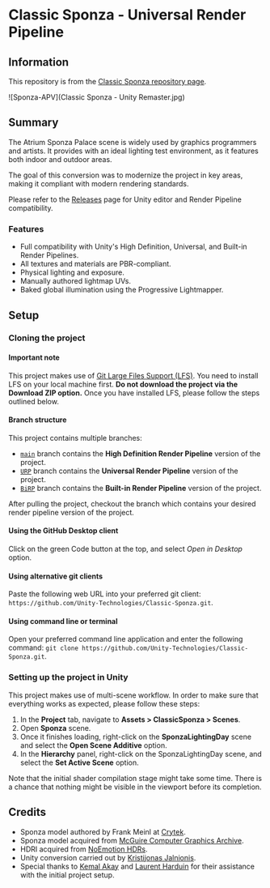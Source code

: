 # Classic Sponza - Universal Render Pipeline

## Information

This repository is from the [Classic Sponza repository page](https://github.com/Unity-Technologies/Classic-Sponza).

![Sponza-APV](Classic Sponza - Unity Remaster.jpg)

## Summary

The Atrium Sponza Palace scene is widely used by graphics programmers and artists. It provides with an ideal lighting test environment, as it features both indoor and outdoor areas. 

The goal of this conversion was to modernize the project in key areas, making it compliant with modern rendering standards.

Please refer to the [Releases](https://github.com/Unity-Technologies/Classic-Sponza/releases) page for Unity editor and Render Pipeline compatibility.

### Features

- Full compatibility with Unity's High Definition, Universal, and Built-in Render Pipelines.
- All textures and materials are PBR-compliant.
- Physical lighting and exposure.
- Manually authored lightmap UVs.
- Baked global illumination using the Progressive Lightmapper.

## Setup

### Cloning the project

#### Important note
This project makes use of [Git Large Files Support (LFS)](https://git-lfs.github.com). You need to install LFS on your local machine first. **Do not download the project via the Download ZIP option.** Once you have installed LFS, please follow the steps outlined below.

#### Branch structure

This project contains multiple branches:
* [`main`](https://github.com/Unity-Technologies/Classic-Sponza/tree/main) branch contains the **High Definition Render Pipeline** version of the project.
* [`URP`](https://github.com/Unity-Technologies/Classic-Sponza/tree/URP) branch contains the **Universal Render Pipeline** version of the project.
* [`BiRP`](https://github.com/Unity-Technologies/Classic-Sponza/tree/BiRP) branch contains the **Built-in Render Pipeline** version of the project.

After pulling the project, checkout the branch which contains your desired render pipeline version of the project.

#### Using the GitHub Desktop client
Click on the green Code button at the top, and select *Open in Desktop* option.

#### Using alternative git clients
Paste the following web URL into your preferred git client: `https://github.com/Unity-Technologies/Classic-Sponza.git`.

#### Using command line or terminal
Open your preferred command line application and enter the following command: `git clone https://github.com/Unity-Technologies/Classic-Sponza.git`.

### Setting up the project in Unity
This project makes use of multi-scene workflow. In order to make sure that everything works as expected, please follow these steps:
1. In the **Project** tab, navigate to **Assets > ClassicSponza > Scenes**.
2. Open **Sponza** scene.
3. Once it finishes loading, right-click on the **SponzaLightingDay** scene and select the **Open Scene Additive** option.
4. In the **Hierarchy** panel, right-click on the SponzaLightingDay scene, and select the **Set Active Scene** option.

Note that the initial shader compilation stage might take some time. There is a chance that nothing might be visible in the viewport before its completion.

## Credits

- Sponza model authored by Frank Meinl at [Crytek](https://www.crytek.com/).
- Sponza model acquired from [McGuire Computer Graphics Archive](https://casual-effects.com/data/).
- HDRI acquired from [NoEmotion HDRs](http://noemotionhdrs.net/).
- Unity conversion carried out by [Kristijonas Jalnionis](https://github.com/radishface).
- Special thanks to [Kemal Akay](https://github.com/kemalakay) and [Laurent Harduin](https://github.com/laurenth-personal) for their assistance with the initial project setup.